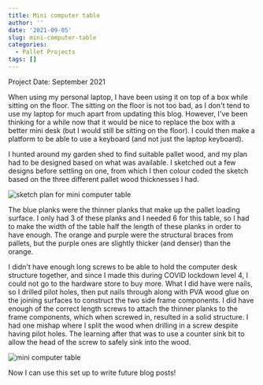 ```yaml
---
title: Mini computer table
author: ''
date: '2021-09-05'
slug: mini-computer-table
categories:
  - Pallet Projects
tags: []
---
```


Project Date: September 2021

When using my personal laptop, I have been using it on top of a box while sitting on the floor. The sitting on the floor is not too bad, as I don't tend to use my laptop for much apart from updating this blog. However, I've been thinking for a while now that it would be nice to replace the box with a better mini desk (but I would still be sitting on the floor). I could then make a platform to be able to use a keyboard (and not just the laptop keyboard). 

I hunted around my garden shed to find suitable pallet wood, and my plan had to be designed based on what was available. I sketched out a few designs before settling on one, from which I then colour coded the sketch based on the three different pallet wood thicknesses I had.

![sketch plan for mini computer table](/post/2021-09-05-mini-computer-table_files/mini_computer_table_plan.jpg)

The blue planks were the thinner planks that make up the pallet loading surface. I only had 3 of these planks and I needed 6 for this table, so I had to make the width of the table half the length of these planks in order to have enough. The orange and purple were the structural braces from pallets, but the purple ones are slightly thicker (and denser) than the orange.

I didn't have enough long screws to be able to hold the computer desk structure together, and since I made this during COVID lockdown level 4, I could not go to the hardware store to buy more. What I did have were nails, so I drilled pilot holes, then put nails through along with PVA wood glue on the joining surfaces to construct the two side frame components. I did have enough of the correct length screws to attach the thinner planks to the frame components, which when screwed in, resulted in a solid structure. I had one mishap where I split the wood when drilling in a screw despite having pilot holes. The learning after that was to use a counter sink bit to allow the head of the screw to safely sink into the wood.

![mini computer table](/post/2021-09-05-mini-computer-table_files/mini_computer_table.jpg)

Now I can use this set up to write future blog posts!
